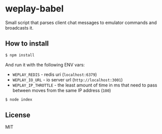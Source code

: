 
# weplay-babel

Small script that parses client chat messages to emulator commands and broadcasts it.

## How to install

```bash
$ npm install
```

And run it with the following ENV vars:

- `WEPLAY_REDIS` - redis uri (`localhost:6379`)
- `WEPLAY_IO_URL` - io server url (`http://localhost:3001`)
- `WEPLAY_IP_THROTTLE` - the least amount of time in ms that need to
  pass between moves from the same IP address (`100`)


```bash
$ node index
```

## License

MIT
